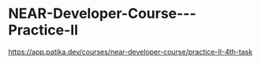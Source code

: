 # NEAR-Developer-Course---Practice-II
https://app.patika.dev/courses/near-developer-course/practice-II-4th-task
